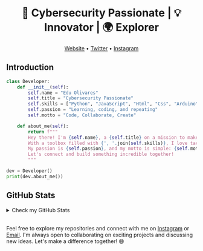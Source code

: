 <!-- Replace these with your own details -->
<h1 align="center">🚀 Cybersecurity Passionate | 💡 Innovator | 🌍 Explorer</h1>
<p align="center">
  <a href="https://delaas.xyz">Website</a> •
  <a href="https://twitter.com/eduolihez">Twitter</a> •
  <a href="https://www.instagram.com/eduolihez/">Instagram</a>
</p>

## Introduction

```python
class Developer:
    def __init__(self):
        self.name = "Edu Olivares"
        self.title = "Cybersecurity Passionate"
        self.skills = ["Python", "JavaScript", "Html", "Css", "Arduino"]
        self.passion = "Learning, coding, and repeating"
        self.motto = "Code, Collaborate, Create"

    def about_me(self):
        return f"""
        Hey there! I'm {self.name}, a {self.title} on a mission to make the digital world come alive.
        With a toolbox filled with {', '.join(self.skills)}, I love tackling challenges and crafting elegant solutions.
        My passion is {self.passion}, and my motto is simple: {self.motto}.
        Let's connect and build something incredible together!
        """

dev = Developer()
print(dev.about_me())
```

## GitHub Stats

<details>
<summary>Check my GitHub Stats</summary>
<br>
<p  align="center">
<img  src="https://github-readme-stats.vercel.app/api/top-langs/?username=titodelas&theme=tokyonight&hide_border=true&include_all_commits=true&count_private=true&layout=compact"  alt="Most Used Lenguages">
</p>
<p  align="center">
<img  src="https://github-readme-stats.vercel.app/api?username=titodelas&theme=tokyonight&hide_border=true&include_all_commits=true&count_private=true"  alt="GitHub Stats">
</p>
<p  align="center">
<img  src="https://github-readme-streak-stats.herokuapp.com/?user=titodelas&theme=tokyonight&hide_border=true"  alt="GitHub">
</p>
<p  align="center">
<img  src="https://github-profile-trophy.vercel.app/?username=titodelas&theme=tokyonight&no-frame=true&no-bg=false&margin-w=4"  alt="GitHub">
</p>
</details>
<br/>  
</details>

Feel free to explore my repositories and connect with me on [Instagram](https://www.instagram.com/eduolihez/) or [Email](eduolihez@gmail.com). I'm always open to collaborating on exciting projects and discussing new ideas. Let's make a difference together! 😄
